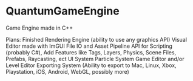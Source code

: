 # QuantumGameEngine
Game Engine made in C++

Plans:
Finished Rendering Engine (ability to use any graphics API)
Visual Editor made with ImGUI
File IO and Asset Pipeline
API for Scripting (probably C#), Add Features like Tags, Layers, Physics, Scene Files, Prefabs, Raycasting, ect
UI System
Particle System
Game Editor and/or Level Editor
Exporting System (Ability to export to Mac, Linux, Xbox, Playstation, iOS, Android, WebGL, possibly more)
